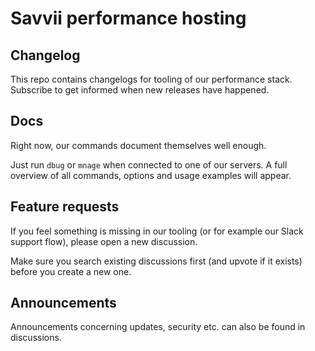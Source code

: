 # Savvii performance hosting

## Changelog
This repo contains changelogs for tooling of our performance stack.
Subscribe to get informed when new releases have happened.

## Docs
Right now, our commands document themselves well enough.

Just run `dbug` or `mnage` when connected to one of our servers. 
A full overview of all commands, options and usage examples will appear.

## Feature requests
If you feel something is missing in our tooling (or for example our Slack support flow), please open a new discussion.

Make sure you search existing discussions first (and upvote if it exists) before you create a new one.

## Announcements
Announcements concerning updates, security etc. can also be found in discussions.
